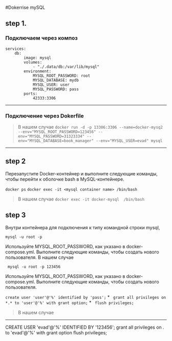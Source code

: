#Dokerrise mySQL

## step 1. 
### Подключаем через композ
```
services:
    db:
        image: mysql
        volumes:
            - "./.data/db:/var/lib/mysql"
        environment:
            MYSQL_ROOT_PASSWORD: root
            MYSQL_DATABASE: mydb
            MYSQL_USER: user
            MYSQL_PASSWORD: pass
        ports:
            42333:3306
```
------------------------------------------------------------------
### Подключение через Dokerfile
>В нашем случае
``` docker run -d -p 13306:3306 --name=docker-mysq2 --env="MYSQL_ROOT_PASSWORD=123456" --env="MYSQL_PASSWORD=31323334" --env="MYSQL_DATABASE=book_manager" --env="MYSQL_USER=evad" mysql  ```

-------------------------------------------------------------------
## step 2 
Перезапустите Docker-контейнер и выполните следующие команды, чтобы перейти к оболочке bash в MySQL-контейнере.

``` docker ps ```
``` docker exec -it <mysql container name> /bin/bash ```

>В нашем случае
``` docker exec -it docker-mysql  /bin/bash ```

## step 3
Внутри контейнера для подключения к типу командной строки mysql,

``` mysql -u root -p ```

Используйте MYSQL_ROOT_PASSWORD, как указано в docker-compose.yml. Выполните следующие команды, чтобы создать нового пользователя. В нашем случае  

``` mysql -u root -p 123456```

Используйте MYSQL_ROOT_PASSWORD, как указано в docker-compose.yml. Выполните следующие команды, чтобы создать нового пользователя.

``` create user 'user'@'%' identified by 'pass'; ```
*
```  grant all privileges on *.* to 'user'@'%' with grant option; ```
*
``` flush privileges;```

>В нашем случае
----------------------------------------------------
CREATE USER 'evad'@'%' IDENTIFIED BY '123456';
grant all privileges on *.* to 'evad'@'%' with grant option
flush privileges;